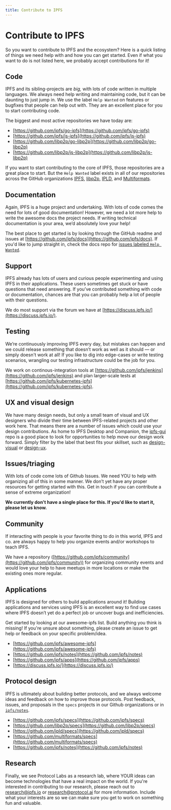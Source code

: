```yaml
---
title: Contribute to IPFS
---
```


# Contribute to IPFS

So you want to contribute to IPFS and the ecosystem? Here is a quick listing of things we need help with and how you can get started. Even if what you want to do is not listed here, we probably accept contributions for it!

## Code

IPFS and its sibling-projects are _big,_ with lots of code written in multiple languages. We always need help writing and maintaining code, but it can be daunting to just jump in. We use the label `Help Wanted` on features or bugfixes that people can help out with. They are an excellent place for you
to start contributing code.

The biggest and most active repositories we have today are:

- [https://github.com/ipfs/go-ipfs](https://github.com/ipfs/go-ipfs)
- [https://github.com/ipfs/js-ipfs](https://github.com/ipfs/js-ipfs)
- [https://github.com/libp2p/go-libp2p](https://github.com/libp2p/go-libp2p)
- [https://github.com/libp2p/js-libp2p](https://github.com/libp2p/js-libp2p)

If you want to start contributing to the core of IPFS, those repositories are a great place to start. But the `Help Wanted` label exists in all of our repositories across the GitHub organizations
[IPFS](https://github.com/search?q=org%3Aipfs+is%3Aissue+is%3Aopen+label%3A%22help+wanted%22&unscoped_q=is%3Aissue+is%3Aopen+label%3A%22help+wanted%22), [libp2p](https://github.com/search?q=org%3Alibp2p+is%3Aissue+is%3Aopen+label%3A%22help+wanted%22&unscoped_q=is%3Aissue+is%3Aopen+label%3A%22help+wanted%22), [IPLD](https://github.com/search?q=org%3Aipld+org%3Alibp2p+is%3Aissue+is%3Aopen+label%3A%22help+wanted%22&unscoped_q=org%3Alibp2p+is%3Aissue+is%3Aopen+label%3A%22help+wanted%22), and [Multiformats](https://github.com/search?q=org%3Amultiformats+is%3Aissue+is%3Aopen+label%3A%22help+wanted%22&unscoped_q=is%3Aissue+is%3Aopen+label%3A%22help+wanted%22).

## Documentation

Again, IPFS is a huge project and undertaking. With lots of code comes the need for lots of good documentation! However, we need a lot more help to write the awesome docs the project needs. If writing technical documentation is your area, we’d absolutely love your help!

The best place to get started is by looking through the GitHub readme and issues at [https://github.com/ipfs/docs](https://github.com/ipfs/docs). If you'd like to jump straight in, check the docs repo for [issues labeled `Help Wanted`](https://github.com/ipfs/docs/issues?q=is%3Aissue+is%3Aopen+label%3A%22help+wanted%22).

## Support

IPFS already has lots of users and curious people experimenting and using IPFS in their applications. These users sometimes get stuck or have questions that need answering. If you’ve contributed something with code or documentation, chances are that you can probably help a lot of people with their questions.

We do most support via the forum we have at [https://discuss.ipfs.io/](https://discuss.ipfs.io/).

## Testing

We’re continuously improving IPFS every day, but mistakes can happen and we could release something that doesn’t work as well as it should — or simply doesn't work at all! If you like to dig into edge-cases or write testing scenarios, wrangling our testing infrastructure could be the job for you.

We work on continous-integration tools at [https://github.com/ipfs/jenkins](https://github.com/ipfs/jenkins) and plan larger-scale tests at [https://github.com/ipfs/kubernetes-ipfs](https://github.com/ipfs/kubernetes-ipfs).

## UX and visual design

We have many design needs, but only a small team of visual and UX designers who divide their time between IPFS-related projects and other work here. That means there are a number of issues which could use your design contributions. As home to IPFS Desktop and Companion, the [ipfs-gui](https://github.com/ipfs/ipfs-gui) repo is a good place to look for opportunities to help move our design work forward. Simply filter by the label that best fits your skillset, such as [design-visual](https://github.com/ipfs/ipfs-gui/issues?q=is%3Aissue+is%3Aopen+label%3Adesign-visual) or [design-ux](https://github.com/ipfs/ipfs-gui/labels/design-ux).

## Issues/triaging

With lots of code come lots of Github Issues. We need YOU to help with organizing all of this in some manner. We don’t yet have any proper resources for getting started with this. Get in touch if you can contribute a sense of extreme organization!

**We currently don't have a single place for this. If you'd like to start it, please let us know.**

## Community

If interacting with people is your favorite thing to do in this world, IPFS and co. are always happy to help you organize events and/or workshops to teach IPFS.

We have a repository ([https://github.com/ipfs/community](https://github.com/ipfs/community)) for organizing community events and would love your help to have meetups in more locations or make the existing ones more regular.

## Applications

IPFS is designed for others to build applications around it! Building applications and services using IPFS is an excellent way to find use cases where IPFS doesn’t yet do a perfect job or uncover bugs and inefficiencies.

Get started by looking at our awesome-ipfs list. Build anything you think is missing! If you're unsure about something, please create an issue to get help or feedback on your specific problem/idea.

- [https://github.com/ipfs/awesome-ipfs](https://github.com/ipfs/awesome-ipfs)
- [https://github.com/ipfs/notes](https://github.com/ipfs/notes)
- [https://github.com/ipfs/apps](https://github.com/ipfs/apps)
- [https://discuss.ipfs.io/](https://discuss.ipfs.io/)

## Protocol design

IPFS is ultimately about building better protocols, and we always welcome ideas and feedback on how to improve those protocols. Post feedback, issues, and proposals in the `specs` projects in our Github organizations or in [`ipfs/notes`](https://github.com/notes).

- [https://github.com/ipfs/specs](https://github.com/ipfs/specs)
- [https://github.com/libp2p/specs](https://github.com/libp2p/specs)
- [https://github.com/ipld/specs](https://github.com/ipld/specs)
- [https://github.com/multiformats/specs](https://github.com/multiformats/specs)
- [https://github.com/ipfs/notes](https://github.com/ipfs/notes)

## Research

Finally, we see Protocol Labs as a research lab, where YOUR ideas can become technologies that have a real impact on the world. If you're interested in contributing to our research, please reach out to research@ipfs.io or research@protocol.ai for more information. Include what your interests are so we can make sure you get to work on something fun and valuable.
